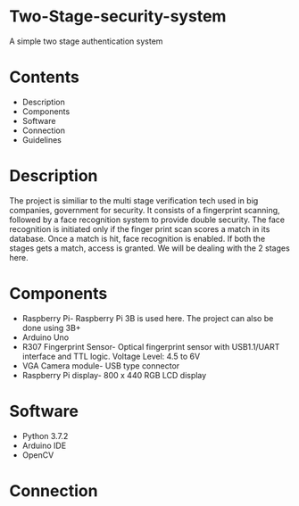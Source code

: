 # Two-Stage-security-system
A simple two stage authentication system 
# Contents
- Description
- Components
- Software
- Connection
- Guidelines
# Description
The project is similiar to the multi stage verification tech used in big companies, government for security. It consists of a fingerprint scanning, followed by a face recognition system to provide double security. The face recognition is initiated only if the finger print scan scores a match in its database. Once a match is hit, face recognition is enabled. If both the stages gets a match, access is granted. We will be dealing with the 2 stages here.
# Components
- Raspberry Pi-
Raspberry Pi 3B is used here. The project can also be done using 3B+ 
- Arduino Uno
- R307 Fingerprint Sensor-
Optical fingerprint sensor with USB1.1/UART interface and TTL logic.
Voltage Level: 4.5 to 6V
- VGA Camera module- 
USB type connector
- Raspberry Pi display- 800 x 440 RGB LCD display
# Software
- Python 3.7.2
- Arduino IDE
- OpenCV
# Connection
